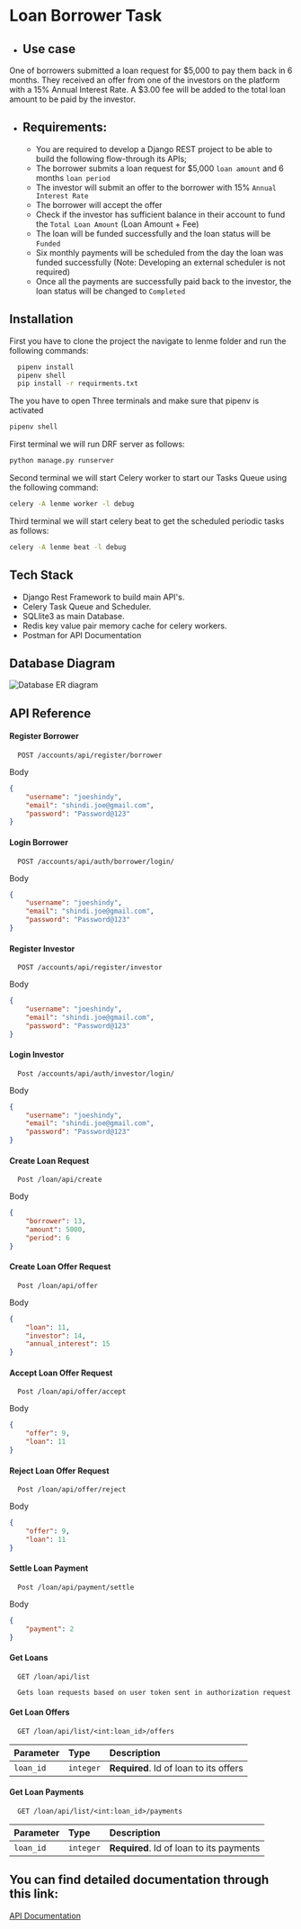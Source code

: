 
# Loan Borrower Task    

- ## Use case
One of borrowers submitted a loan request for $5,000 to pay them back in 6 months. They received an offer from one of the investors on the platform with a 15% Annual Interest Rate. A $3.00 fee will be added to the total loan amount to be paid by the investor.

- ## Requirements:
    - You are required to develop a Django REST project to be able to build the following flow-through its APIs;
    - The borrower submits a loan request for $5,000 `loan amount` and 6 months `loan period`
    - The investor will submit an offer to the borrower with 15% `Annual Interest Rate`
    - The borrower will accept the offer
    - Check if the investor has sufficient balance in their account to fund the `Total Loan Amount` (Loan Amount + Fee)
    - The loan will be funded successfully and the loan status will be `Funded`
    - Six monthly payments will be scheduled from the day the loan was funded successfully (Note: Developing an external scheduler is not required)
    - Once all the payments are successfully paid back to the investor, the loan status will be changed to `Completed`

## Installation

First you have to clone the project the navigate to lenme folder and run the following commands:
```bash
  pipenv install
  pipenv shell
  pip install -r requirments.txt
```

The you have to open Three terminals and make sure that pipenv is activated
```bash
pipenv shell
```

First terminal we will run DRF server as follows:
```bash
python manage.py runserver
```
Second terminal we will start Celery worker to start our Tasks Queue using the following command:
```bash
celery -A lenme worker -l debug
```
Third terminal we will start celery beat to get the scheduled periodic tasks as follows:
```bash
celery -A lenme beat -l debug
```


## Tech Stack
- Django Rest Framework to build main API's.
- Celery Task Queue and Scheduler.
- SQLlite3 as main Database.
- Redis key value pair memory cache for celery workers.
- Postman for API Documentation
## Database Diagram
![Database ER diagram](https://user-images.githubusercontent.com/23037901/209165258-c3c37d05-1cd6-4489-867b-b3c001a652a5.png)

## API Reference

#### Register Borrower

```
  POST /accounts/api/register/borrower
```

Body 
```json
{
    "username": "joeshindy",
    "email": "shindi.joe@gmail.com",
    "password": "Password@123"
}
```

#### Login Borrower

```
  POST /accounts/api/auth/borrower/login/
```

Body 
```json
{
    "username": "joeshindy",
    "email": "shindi.joe@gmail.com",
    "password": "Password@123"
}
```

#### Register Investor

```
  POST /accounts/api/register/investor
```

Body 
```json
{
    "username": "joeshindy",
    "email": "shindi.joe@gmail.com",
    "password": "Password@123"
}
```

#### Login Investor

```
  Post /accounts/api/auth/investor/login/
```

Body 
```json
{
    "username": "joeshindy",
    "email": "shindi.joe@gmail.com",
    "password": "Password@123"
}
```

#### Create Loan Request

```
  Post /loan/api/create
```

Body 
```json
{
    "borrower": 13,
    "amount": 5000,
    "period": 6
}
```
#### Create Loan Offer Request

```
  Post /loan/api/offer
```

Body 
```json
{
    "loan": 11,
    "investor": 14,
    "annual_interest": 15
}

```
#### Accept Loan Offer Request

```
  Post /loan/api/offer/accept
```

Body 
```json
{
    "offer": 9,
    "loan": 11
}
```
#### Reject Loan Offer Request

```
  Post /loan/api/offer/reject
```

Body 
```json
{
    "offer": 9,
    "loan": 11
}
```
#### Settle Loan Payment

```
  Post /loan/api/payment/settle
```

Body 
```json
{
    "payment": 2
}
```

#### Get Loans

```
  GET /loan/api/list

  Gets loan requests based on user token sent in authorization request
```

#### Get Loan Offers

```
  GET /loan/api/list/<int:loan_id>/offers
```


| Parameter | Type     | Description                       |
| :-------- | :------- | :-------------------------------- |
| `loan_id`      | `integer` | **Required**. Id of loan to its offers |

#### Get Loan Payments

```
  GET /loan/api/list/<int:loan_id>/payments
```


| Parameter | Type     | Description                       |
| :-------- | :------- | :-------------------------------- |
| `loan_id`      | `integer` | **Required**. Id of loan to its payments |




## You can find detailed documentation through this link:

[API Documentation](https://documenter.getpostman.com/view/12485266/2s8Z6u5FMq)

